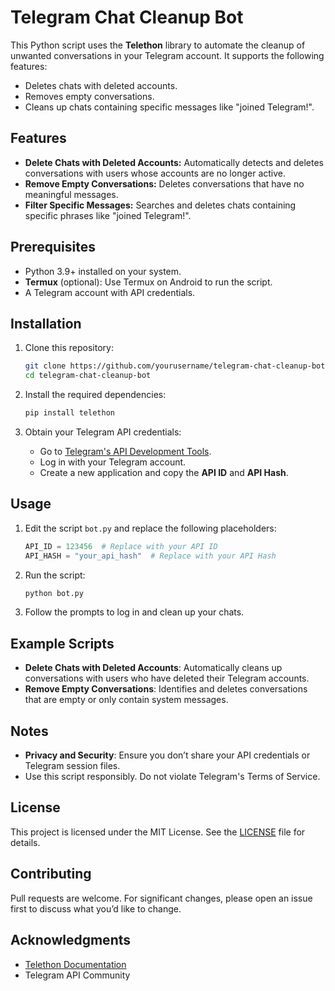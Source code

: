 
# Telegram Chat Cleanup Bot

This Python script uses the **Telethon** library to automate the cleanup of unwanted conversations in your Telegram account. It supports the following features:
- Deletes chats with deleted accounts.
- Removes empty conversations.
- Cleans up chats containing specific messages like "joined Telegram!".

## Features
- **Delete Chats with Deleted Accounts:** Automatically detects and deletes conversations with users whose accounts are no longer active.
- **Remove Empty Conversations:** Deletes conversations that have no meaningful messages.
- **Filter Specific Messages:** Searches and deletes chats containing specific phrases like "joined Telegram!".

## Prerequisites
- Python 3.9+ installed on your system.
- **Termux** (optional): Use Termux on Android to run the script.
- A Telegram account with API credentials.

## Installation
1. Clone this repository:
   ```bash
   git clone https://github.com/yourusername/telegram-chat-cleanup-bot.git
   cd telegram-chat-cleanup-bot
   ```

2. Install the required dependencies:
   ```bash
   pip install telethon
   ```

3. Obtain your Telegram API credentials:
   - Go to [Telegram's API Development Tools](https://my.telegram.org/auth).
   - Log in with your Telegram account.
   - Create a new application and copy the **API ID** and **API Hash**.

## Usage
1. Edit the script `bot.py` and replace the following placeholders:
   ```python
   API_ID = 123456  # Replace with your API ID
   API_HASH = "your_api_hash"  # Replace with your API Hash
   ```

2. Run the script:
   ```bash
   python bot.py
   ```

3. Follow the prompts to log in and clean up your chats.

## Example Scripts
- **Delete Chats with Deleted Accounts**: Automatically cleans up conversations with users who have deleted their Telegram accounts.
- **Remove Empty Conversations**: Identifies and deletes conversations that are empty or only contain system messages.

## Notes
- **Privacy and Security**: Ensure you don’t share your API credentials or Telegram session files.
- Use this script responsibly. Do not violate Telegram's Terms of Service.

## License
This project is licensed under the MIT License. See the [LICENSE](LICENSE) file for details.

## Contributing
Pull requests are welcome. For significant changes, please open an issue first to discuss what you’d like to change.

## Acknowledgments
- [Telethon Documentation](https://docs.telethon.dev/)
- Telegram API Community
